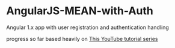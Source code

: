 # AngularJS-MEAN-with-Auth
Angular 1.x app with user registration and authentication handling

progress so far based heavily on [This YouTube tutorial series](https://www.youtube.com/watch?v=-gd73iczlS8&list=PL3vQyqzqjZ637sWpKvniMCxdqZhnMJC1d)
